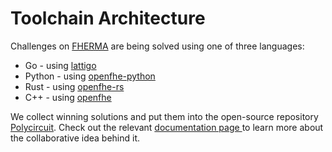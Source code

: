# Toolchain Architecture

Challenges on [FHERMA](../overview/fherma.md) are being solved using one of three languages:

* Go - using [lattigo](https://github.com/tuneinsight/lattigo)
* Python - using [openfhe-python](https://github.com/openfheorg/openfhe-python)
* Rust - using [openfhe-rs](https://crates.io/crates/openfhe)
* C++ - using [openfhe](https://www.openfhe.org/)

We collect winning solutions and put them into the open-source repository [Polycircuit](https://github.com/fairmath/polycircuit). Check out the relevant [documentation page ](<../README (1).md>)to learn more about the collaborative idea behind it.

